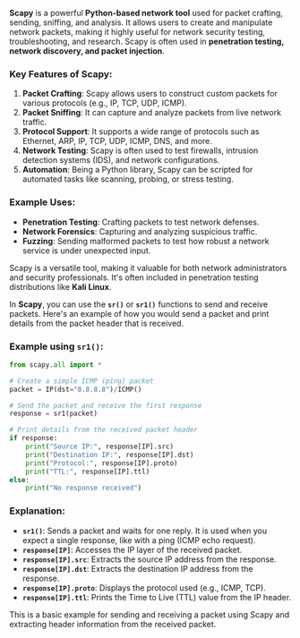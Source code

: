 **Scapy** is a powerful **Python-based network tool** used for packet crafting, sending, sniffing, and analysis. It allows users to create and manipulate network packets, making it highly useful for network security testing, troubleshooting, and research. Scapy is often used in **penetration testing, network discovery, and packet injection**.

### Key Features of Scapy:
1. **Packet Crafting**: Scapy allows users to construct custom packets for various protocols (e.g., IP, TCP, UDP, ICMP).
2. **Packet Sniffing**: It can capture and analyze packets from live network traffic.
3. **Protocol Support**: It supports a wide range of protocols such as Ethernet, ARP, IP, TCP, UDP, ICMP, DNS, and more.
4. **Network Testing**: Scapy is often used to test firewalls, intrusion detection systems (IDS), and network configurations.
5. **Automation**: Being a Python library, Scapy can be scripted for automated tasks like scanning, probing, or stress testing.

### Example Uses:
- **Penetration Testing**: Crafting packets to test network defenses.
- **Network Forensics**: Capturing and analyzing suspicious traffic.
- **Fuzzing**: Sending malformed packets to test how robust a network service is under unexpected input.

Scapy is a versatile tool, making it valuable for both network administrators and security professionals. It's often included in penetration testing distributions like **Kali Linux**.

In **Scapy**, you can use the **`sr()`** or **`sr1()`** functions to send and receive packets. Here's an example of how you would send a packet and print details from the packet header that is received.

### Example using `sr1()`:
```python
from scapy.all import *

# Create a simple ICMP (ping) packet
packet = IP(dst="8.8.8.8")/ICMP()

# Send the packet and receive the first response
response = sr1(packet)

# Print details from the received packet header
if response:
    print("Source IP:", response[IP].src)
    print("Destination IP:", response[IP].dst)
    print("Protocol:", response[IP].proto)
    print("TTL:", response[IP].ttl)
else:
    print("No response received")
```

### Explanation:
- **`sr1()`**: Sends a packet and waits for one reply. It is used when you expect a single response, like with a ping (ICMP echo request).
- **`response[IP]`**: Accesses the IP layer of the received packet.
- **`response[IP].src`**: Extracts the source IP address from the response.
- **`response[IP].dst`**: Extracts the destination IP address from the response.
- **`response[IP].proto`**: Displays the protocol used (e.g., ICMP, TCP).
- **`response[IP].ttl`**: Prints the Time to Live (TTL) value from the IP header.

This is a basic example for sending and receiving a packet using Scapy and extracting header information from the received packet.
